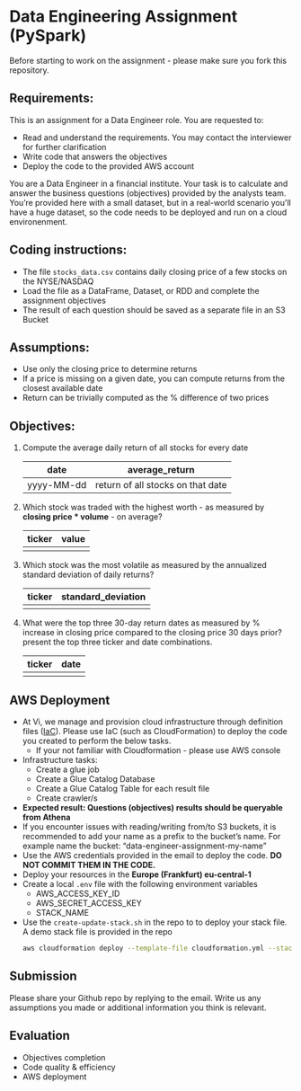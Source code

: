 # Data Engineering Assignment (PySpark)
Before starting to work on the assignment - please make sure you fork this repository.


## Requirements:
This is an assignment for a Data Engineer role. You are requested to:
- Read and understand the requirements. You may contact the interviewer for further clarification
- Write code that answers the objectives
- Deploy the code to the provided AWS account

You are a Data Engineer in a financial institute. Your task is to calculate and answer the business questions (objectives) provided by the analysts team. You’re provided here with a small dataset, but in a real-world scenario you'll have a huge dataset, so the code needs to be deployed and run on a cloud environenment.


## Coding instructions:
- The file `stocks_data.csv` contains daily closing price of a few stocks on the NYSE/NASDAQ
- Load the file as a DataFrame, Dataset, or RDD and complete the assignment objectives
- The result of each question should be saved as a separate file in an S3 Bucket


## Assumptions:
- Use only the closing price to determine returns
- If a price is missing on a given date, you can compute returns from the closest available date
- Return can be trivially computed as the % difference of two prices


## Objectives:
1. Compute the average daily return of all stocks for every date

   | date    | average_return |
   | -------- | ------- |
   | yyyy-MM-dd  | return of all stocks on that date   |


2. Which stock was traded with the highest worth - as measured by **closing price * volume** - on average? 

    | ticker | value |
    | ------ | ---------------------- |
    |   |  |


3. Which stock was the most volatile as measured by the annualized standard deviation of daily returns?

    | ticker | standard_deviation |
    | ------ |--------------------|
    |   |                    |


4. What were the top three 30-day return dates as measured by % increase in closing price compared to the closing price 30 days prior? present the top three ticker and date combinations.

    | ticker | date |
    | ------ | ---- |
    |   |      |


## AWS Deployment
- At Vi, we manage and provision cloud infrastructure through definition files ([IaC](https://en.wikipedia.org/wiki/Infrastructure_as_code)). Please use IaC (such as CloudFormation) to deploy the code you created to perform the below tasks.
  - If your not familiar with Cloudformation - please use AWS console
- Infrastructure tasks:
  - Create a glue job
  - Create a Glue Catalog Database
  - Create a Glue Catalog Table for each result file
  - Create crawler/s
- **Expected result: Questions (objectives) results should be queryable from Athena**
- If you encounter issues with reading/writing from/to S3 buckets, it is recommended to add your name as a prefix to the bucket’s name. For example name the bucket: “data-engineer-assignment-my-name”
- Use the AWS credentials provided in the email to deploy the code. **DO NOT COMMIT THEM IN THE CODE.**
- Deploy your resources in the **Europe (Frankfurt) eu-central-1**
- Create a local `.env` file with the following environment variables
  - AWS_ACCESS_KEY_ID
  - AWS_SECRET_ACCESS_KEY
  - STACK_NAME
- Use the `create-update-stack.sh` in the repo to to deploy your stack file. A demo stack file is provided in the repo
  ```bash
  aws cloudformation deploy --template-file cloudformation.yml --stack-name my-stack
  ```


## Submission
Please share your Github repo by replying to the email.
Write us any assumptions you made or additional information you think is relevant.


## Evaluation
- Objectives completion
- Code quality & efficiency
- AWS deployment
